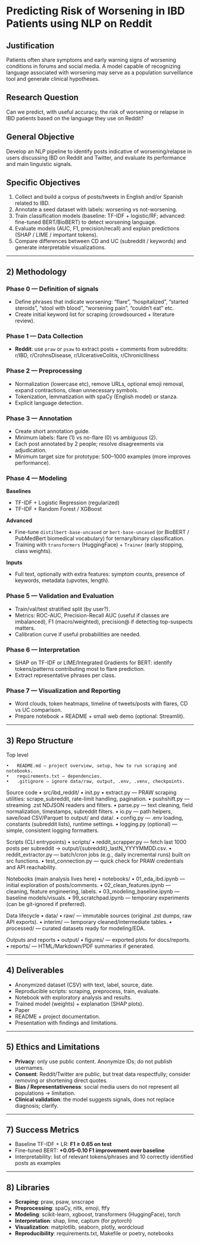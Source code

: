 # Predicting Risk of Worsening in IBD Patients using NLP on Reddit

## Justification
Patients often share symptoms and early warning signs of worsening conditions in forums and social media. A model capable of recognizing language associated with worsening may serve as a population surveillance tool and generate clinical hypotheses.

## Research Question
Can we predict, with useful accuracy, the risk of worsening or relapse in IBD patients based on the language they use on Reddit?

## General Objective
Develop an NLP pipeline to identify posts indicative of worsening/relapse in users discussing IBD on Reddit and Twitter, and evaluate its performance and main linguistic signals.

## Specific Objectives
1. Collect and build a corpus of posts/tweets in English and/or Spanish related to IBD.
2. Annotate a seed dataset with labels: worsening vs not-worsening.
3. Train classification models (baseline: TF-IDF + logistic/RF; advanced: fine-tuned BERT/BioBERT) to detect worsening language.
4. Evaluate models (AUC, F1, precision/recall) and explain predictions (SHAP / LIME / important tokens).
5. Compare differences between CD and UC (subreddit / keywords) and generate interpretable visualizations.

---

## 2) Methodology

### Phase 0 — Definition of signals
- Define phrases that indicate worsening: “flare”, “hospitalized”, “started steroids”, “stool with blood”, “worsening pain”, “couldn’t eat” etc.
- Create initial keyword list for scraping (crowdsourced + literature review).

### Phase 1 — Data Collection
- **Reddit**: use `praw` or `psaw` to extract posts + comments from subreddits:  
  r/IBD, r/CrohnsDisease, r/UlcerativeColitis, r/ChronicIllness  


### Phase 2 — Preprocessing
- Normalization (lowercase etc), remove URLs, optional emoji removal, expand contractions, clean unnecessary symbols.
- Tokenization, lemmatization with spaCy (English model) or stanza.
- Explicit language detection.

### Phase 3 — Annotation
- Create short annotation guide.
- Minimum labels: flare (1) vs no-flare (0) vs ambiguous (2).
- Each post annotated by 2 people; resolve disagreements via adjudication.
- Minimum target size for prototype: 500–1000 examples (more improves performance).

### Phase 4 — Modeling

**Baselines**
- TF-IDF + Logistic Regression (regularized)
- TF-IDF + Random Forest / XGBoost

**Advanced**
- Fine-tune `distilbert-base-uncased` or `bert-base-uncased` (or BioBERT / PubMedBert biomedical vocabulary) for ternary/binary classification.
- Training with `transformers` (HuggingFace) + `Trainer` (early stopping, class weights).

**Inputs**
- Full text, optionally with extra features: symptom counts, presence of keywords, metadata (upvotes, length).

### Phase 5 — Validation and Evaluation
- Train/val/test stratified split (by user?).  
- Metrics: ROC-AUC, Precision-Recall AUC (useful if classes are imbalanced), F1 (macro/weighted), precision@ if detecting top-suspects matters.  
- Calibration curve if useful probabilities are needed.  

### Phase 6 — Interpretation
- SHAP on TF-IDF or LIME/Integrated Gradients for BERT: identify tokens/patterns contributing most to flare prediction.  
- Extract representative phrases per class.  

### Phase 7 — Visualization and Reporting
- Word clouds, token heatmaps, timeline of tweets/posts with flares, CD vs UC comparison.  
- Prepare notebook + README + small web demo (optional: Streamlit).  

---

## 3) Repo Structure

Top level

	•	README.md — project overview, setup, how to run scraping and notebooks.
	•	requirements.txt — dependencies.
	•	.gitignore — ignore data/raw, output, .env, .venv, checkpoints.
	
Source code
	•	src/ibd_reddit/
	•	init.py
	•	extract.py — PRAW scraping utilities: scrape_subreddit, rate-limit handling, pagination.
	•	pushshift.py — streaming .zst NDJSON readers and filters.
	•	parse.py — text cleaning, field normalization, timestamps, subreddit filters.
	•	io.py — path helpers, save/load CSV/Parquet to output/ and data/.
	•	config.py — .env loading, constants (subreddit lists), runtime settings.
	•	logging.py (optional) — simple, consistent logging formatters.
	
Scripts (CLI entrypoints)
	•	scripts/
	•	reddit_scrapper.py — fetch last 1000 posts per subreddit → output/{subreddit}_lastN_YYYYMMDD.csv.
	•	reddit_extractor.py — batch/cron jobs (e.g., daily incremental runs) built on src functions.
	•	test_connection.py — quick check for PRAW credentials and API reachability.
	
	
Notebooks (main analysis lives here)
	•	notebooks/
	•	01_eda_ibd.ipynb — initial exploration of posts/comments.
	•	02_clean_features.ipynb — cleaning, feature engineering, labels.
	•	03_modeling_baseline.ipynb — baseline models/visuals.
	•	99_scratchpad.ipynb — temporary experiments (can be git-ignored if preferred).

Data lifecycle
	•	data/
	•	raw/ — immutable sources (original .zst dumps, raw API exports).
	•	interim/ — temporary cleaned/intermediate tables.
	•	processed/ — curated datasets ready for modeling/EDA.
	
Outputs and reports
	•	output/
	•	figures/ — exported plots for docs/reports.
	•	reports/ — HTML/Markdown/PDF summaries if generated.	
	

---

## 4) Deliverables
- Anonymized dataset (CSV) with text, label, source, date.  
- Reproducible scripts: scraping, preprocess, train, evaluate.  
- Notebook with exploratory analysis and results.  
- Trained model (weights) + explanation (SHAP plots).  
- Paper  
- README + project documentation.  
- Presentation with findings and limitations.  

---

## 5) Ethics and Limitations
- **Privacy**: only use public content. Anonymize IDs; do not publish usernames.  
- **Consent**: Reddit/Twitter are public, but treat data respectfully; consider removing or shortening direct quotes.  
- **Bias / Representativeness**: social media users do not represent all populations → limitation.  
- **Clinical validation**: the model suggests signals, does not replace diagnosis; clarify.  

---

## 7) Success Metrics
- Baseline TF-IDF + LR: **F1 ≥ 0.65 on test**  
- Fine-tuned BERT: **+0.05–0.10 F1 improvement over baseline**  
- Interpretability: list of relevant tokens/phrases and 10 correctly identified posts as examples  

---

## 8) Libraries
- **Scraping**: praw, psaw, snscrape  
- **Preprocessing**: spaCy, nltk, emoji, ftfy  
- **Modeling**: scikit-learn, xgboost, transformers (HuggingFace), torch  
- **Interpretation**: shap, lime, captum (for pytorch)  
- **Visualization**: matplotlib, seaborn, plotly, wordcloud  
- **Reproducibility**: requirements.txt, Makefile or poetry, notebooks  

